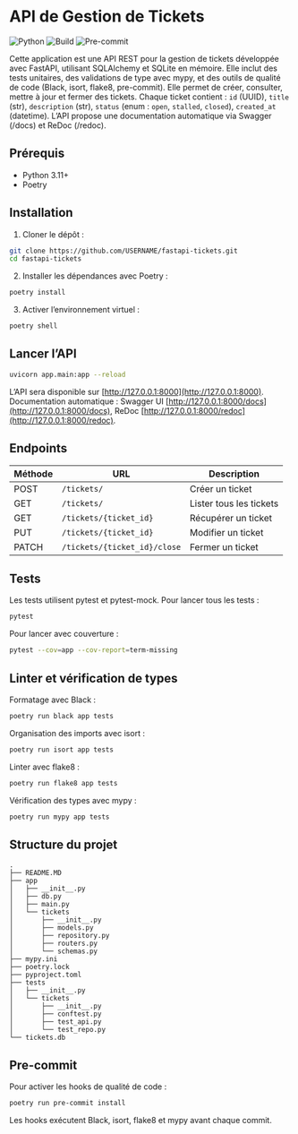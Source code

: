 # API de Gestion de Tickets

![Python](https://img.shields.io/badge/python-3.11-blue) ![Build](https://img.shields.io/badge/build-passing-brightgreen)
![Pre-commit](https://img.shields.io/badge/pre--commit-enabled-blue)

Cette application est une API REST pour la gestion de tickets développée avec FastAPI, utilisant SQLAlchemy et SQLite en mémoire. Elle inclut des tests unitaires, des validations de type avec mypy, et des outils de qualité de code (Black, isort, flake8, pre-commit). Elle permet de créer, consulter, mettre à jour et fermer des tickets. Chaque ticket contient : `id` (UUID), `title` (str), `description` (str), `status` (enum : `open`, `stalled`, `closed`), `created_at` (datetime). L’API propose une documentation automatique via Swagger (/docs) et ReDoc (/redoc).

## Prérequis
- Python 3.11+
- Poetry

## Installation
1. Cloner le dépôt :
```bash
git clone https://github.com/USERNAME/fastapi-tickets.git
cd fastapi-tickets
```
2. Installer les dépendances avec Poetry :
```bash
poetry install
```
3. Activer l’environnement virtuel :
```bash
poetry shell
```

## Lancer l’API
```bash
uvicorn app.main:app --reload
```
L’API sera disponible sur [http://127.0.0.1:8000](http://127.0.0.1:8000). Documentation automatique : Swagger UI [http://127.0.0.1:8000/docs](http://127.0.0.1:8000/docs), ReDoc [http://127.0.0.1:8000/redoc](http://127.0.0.1:8000/redoc).

## Endpoints
| Méthode | URL | Description |
|----------|-----|-------------|
| POST | `/tickets/` | Créer un ticket |
| GET | `/tickets/` | Lister tous les tickets |
| GET | `/tickets/{ticket_id}` | Récupérer un ticket |
| PUT | `/tickets/{ticket_id}` | Modifier un ticket |
| PATCH | `/tickets/{ticket_id}/close` | Fermer un ticket |

## Tests
Les tests utilisent pytest et pytest-mock. Pour lancer tous les tests :
```bash
pytest
```
Pour lancer avec couverture :
```bash
pytest --cov=app --cov-report=term-missing
```

## Linter et vérification de types
Formatage avec Black :
```bash
poetry run black app tests
```
Organisation des imports avec isort :
```bash
poetry run isort app tests
```
Linter avec flake8 :
```bash
poetry run flake8 app tests
```
Vérification des types avec mypy :
```bash
poetry run mypy app tests
```

## Structure du projet
```
.
├── README.MD
├── app
│   ├── __init__.py
│   ├── db.py
│   ├── main.py
│   └── tickets
│       ├── __init__.py
│       ├── models.py
│       ├── repository.py
│       ├── routers.py
│       └── schemas.py
├── mypy.ini
├── poetry.lock
├── pyproject.toml
├── tests
│   ├── __init__.py
│   └── tickets
│       ├── __init__.py
│       ├── conftest.py
│       ├── test_api.py
│       └── test_repo.py
└── tickets.db
```

## Pre-commit
Pour activer les hooks de qualité de code :
```bash
poetry run pre-commit install
```
Les hooks exécutent Black, isort, flake8 et mypy avant chaque commit.


